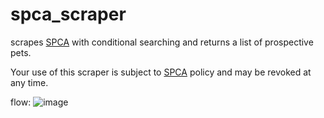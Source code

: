 # spca_scraper
scrapes [SPCA](https://spca.org.sg) with conditional searching and returns a list of prospective pets.

Your use of this scraper is subject to [SPCA](https://spca.org.sg) policy and may be revoked at any time.

flow:
![image](https://github.com/desmondogazebo/spca_scraper/assets/13763140/a8a4712e-e567-420f-9642-79586b4125a2)
